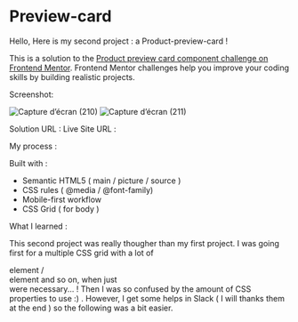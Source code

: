 # Preview-card
Hello, Here is my second project : a Product-preview-card ! 

This is a solution to the [Product preview card component challenge on Frontend Mentor](https://www.frontendmentor.io/challenges/product-preview-card-component-GO7UmttRfa). Frontend Mentor challenges help you improve your coding skills by building realistic projects. 

Screenshot:

![Capture d’écran (210)](https://user-images.githubusercontent.com/121683423/212462948-4d411b2b-c96f-4427-9e50-3d6e79c4446f.png)
![Capture d’écran (211)](https://user-images.githubusercontent.com/121683423/212462953-a948a6c2-917f-40e7-9467-aabf4d3bbfbb.png)

Solution URL : 
Live Site URL : 

My process :

Built with :

- Semantic HTML5 ( main / picture / source )
- CSS rules ( @media / @font-family)
- Mobile-first workflow
- CSS Grid ( for body )

What I learned : 

This second project was really thougher than my first project.
I was going first for a multiple CSS grid with a lot of <article> element / <section> element  and so on, when just <div>  were necessary... ! Then I was so confused by the amount of CSS properties to use :) .
However, I get some helps in Slack ( I will thanks them at the end ) so the following was a bit easier.

